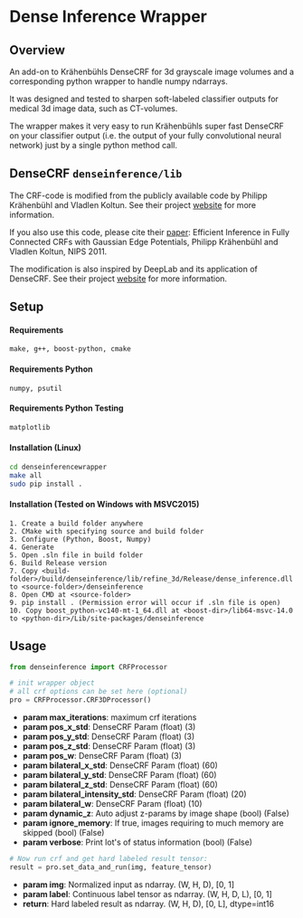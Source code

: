 # Dense Inference Wrapper

## Overview
An add-on to Krähenbühls DenseCRF for 3d grayscale image volumes and a corresponding python wrapper to handle numpy ndarrays.

It was designed and tested to sharpen soft-labeled classifier outputs for medical 3d image data, such as CT-volumes.

The wrapper makes it very easy to run Krähenbühls super fast DenseCRF on your classifier output (i.e. the output of your fully convolutional neural network) just by a single python method call.

## DenseCRF ``denseinference/lib``
The CRF-code is modified from the publicly available code by Philipp Krähenbühl and Vladlen Koltun.
See their project [website](http://www.philkr.net/home/densecrf) for more information.

If you also use this code, please cite their [paper](http://googledrive.com/host/0B6qziMs8hVGieFg0UzE0WmZaOW8/papers/densecrf.pdf):
Efficient Inference in Fully Connected CRFs with Gaussian Edge Potentials, Philipp Krähenbühl and Vladlen Koltun, NIPS 2011.

The modification is also inspired by DeepLab and its application of DenseCRF. See their project [website](https://bitbucket.org/deeplab/deeplab-public)
for more information.

## Setup

#### Requirements

```
make, g++, boost-python, cmake
```

#### Requirements Python
```
numpy, psutil
```

#### Requirements Python Testing
```sh
matplotlib
```

#### Installation (Linux)

```bash
cd denseinferencewrapper
make all
sudo pip install .
```

#### Installation (Tested on Windows with MSVC2015)
```
1. Create a build folder anywhere
2. CMake with specifying source and build folder
3. Configure (Python, Boost, Numpy)
4. Generate
5. Open .sln file in build folder
6. Build Release version
7. Copy <build-folder>/build/denseinference/lib/refine_3d/Release/dense_inference.dll to <source-folder>/denseinference
8. Open CMD at <source-folder>
9. pip install . (Permission error will occur if .sln file is open)
10. Copy boost_python-vc140-mt-1_64.dll at <boost-dir>/lib64-msvc-14.0 to <python-dir>/Lib/site-packages/denseinference
```

## Usage

```python
from denseinference import CRFProcessor

# init wrapper object
# all crf options can be set here (optional)
pro = CRFProcessor.CRF3DProcessor()
```

- **param max_iterations**: maximum crf iterations  
- **param pos_x_std**: DenseCRF Param (float) (3)  
- **param pos_y_std**: DenseCRF Param (float) (3)  
- **param pos_z_std**: DenseCRF Param (float) (3)  
- **param pos_w**: DenseCRF Param (float) (3)  
- **param bilateral_x_std**: DenseCRF Param (float) (60)  
- **param bilateral_y_std**: DenseCRF Param (float) (60)  
- **param bilateral_z_std**: DenseCRF Param (float) (60)  
- **param bilateral_intensity_std**: DenseCRF Param (float) (20)  
- **param bilateral_w**: DenseCRF Param (float) (10)  
- **param dynamic_z**: Auto adjust z-params by image shape (bool) (False)  
- **param ignore_memory**: If true, images requiring to much memory are skipped (bool) (False)  
- **param verbose**: Print lot's of status information (bool) (False)  

```python
# Now run crf and get hard labeled result tensor:
result = pro.set_data_and_run(img, feature_tensor)
```

- **param img**: Normalized input as ndarray. (W, H, D), [0, 1]  
- **param label**: Continuous label tensor as ndarray. (W, H, D, L), [0, 1]  
- **return**: Hard labeled result as ndarray. (W, H, D), [0, L], dtype=int16  

